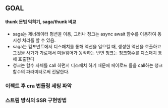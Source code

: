 ## GOAL

#### thunk 문법 익히기, saga/thunk 비교

- saga는 제너레이터 펑션을 이용, 그러나 청크는 async await 함수를 이용하여 동시성 처리를 할 수 있음.
- saga는 컴포넌트에서 디스패치를 통해 액션을 일으킬 때, 생성한 액션을 호출하고 그것을 사가가 가로채서 미들웨어가 동작하는 반면 청크는 청크함수를 디스패치 통해 호출한다
- 청크는 함수 자체를 call 하면서 디스패치 하기 때문에 페이로드 들을 call하는 청크 함수의 파라미터로써 전달한다.

### 이젝트 후 cra 번들링 세팅 파악

### 스트림 방식의 SSR 구현방법
